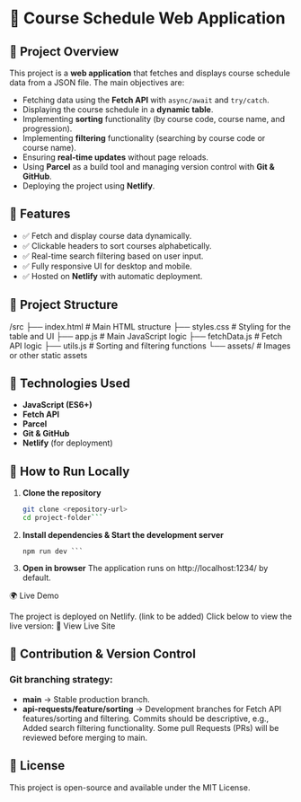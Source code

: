 # 📌 Course Schedule Web Application

## 📖 Project Overview
This project is a **web application** that fetches and displays course schedule data from a JSON file. The main objectives are:

- Fetching data using the **Fetch API** with `async/await` and `try/catch`.
- Displaying the course schedule in a **dynamic table**.
- Implementing **sorting** functionality (by course code, course name, and progression).
- Implementing **filtering** functionality (searching by course code or course name).
- Ensuring **real-time updates** without page reloads.
- Using **Parcel** as a build tool and managing version control with **Git & GitHub**.
- Deploying the project using **Netlify**.

## 🚀 Features
- ✅ Fetch and display course data dynamically.
- ✅ Clickable headers to sort courses alphabetically.
- ✅ Real-time search filtering based on user input.
- ✅ Fully responsive UI for desktop and mobile.
- ✅ Hosted on **Netlify** with automatic deployment.

## 📂 Project Structure
/src ├── index.html # Main HTML structure ├── styles.css # Styling for the table and UI ├── app.js # Main JavaScript logic ├── fetchData.js # Fetch API logic ├── utils.js # Sorting and filtering functions └── assets/ # Images or other static assets

## 🔧 Technologies Used
- **JavaScript (ES6+)**
- **Fetch API**
- **Parcel**
- **Git & GitHub**
- **Netlify** (for deployment)

## 📌 How to Run Locally
1. **Clone the repository**
   ```sh
   git clone <repository-url>
   cd project-folder```

2. **Install dependencies & Start the development server**
    ```npm install
   npm run dev ```

3. **Open in browser**
The application runs on http://localhost:1234/ by default.

🌍 Live Demo

The project is deployed on Netlify. (link to be added) Click below to view the live version:
🔗 View Live Site

## 📌 Contribution & Version Control

### Git branching strategy:
-  **main** → Stable production branch.
-  **api-requests/feature/sorting** → Development branches for Fetch API features/sorting and filtering.
Commits should be descriptive, e.g., Added search filtering functionality.
Some pull Requests (PRs) will be reviewed before merging to main.

## 📜 License
This project is open-source and available under the MIT License.
